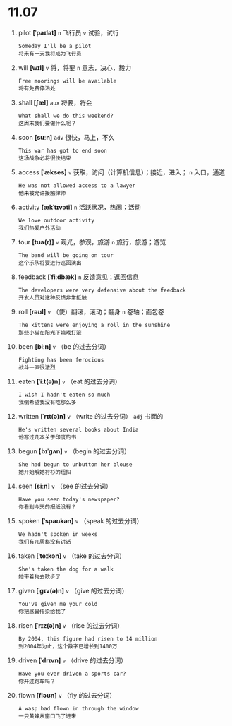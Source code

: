 # 11.07

1. pilot **[ˈpaɪlət]** `n` 飞行员 `v` 试验，试行

   ```
   Someday I'll be a pilot
   将来有一天我将成为飞行员
   ```

2. will **[wɪl]** `v` 将，将要 `n` 意志，决心，毅力

   ```
   Free moorings will be available
   将有免费停泊处
   ```

3. shall **[ʃæl]** `aux` 将要，将会

   ```
   What shall we do this weekend?
   这周末我们要做什么呢？
   ```

4. soon **[suːn]** `adv` 很快，马上，不久

   ```
   This war has got to end soon
   这场战争必将很快结束
   ```

5. access **[ˈækses]** `v` 获取，访问（计算机信息）；接近，进入； `n` 入口，通道

   ```
   He was not allowed access to a lawyer
   他未被允许接触律师
   ```

6. activity **[ækˈtɪvəti]** `n` 活跃状况，热闹；活动

   ```
   We love outdoor activity
   我们热爱户外活动
   ```

7. tour **[tʊə(r)]** `v` 观光，参观，旅游 `n` 旅行，旅游；游览

   ```
   The band will be going on tour
   这个乐队将要进行巡回演出
   ```

8. feedback **[ˈfiːdbæk]** `n` 反馈意见；返回信息

   ```
   The developers were very defensive about the feedback
   开发人员对这种反馈非常抵触
   ```

9. roll **[rəʊl]** `v` （使）翻滚，滚动；翻身 `n` 卷轴；面包卷

   ```
   The kittens were enjoying a roll in the sunshine
   那些小猫在阳光下嬉戏打滚
   ```

10. been **[biːn]** `v` （be 的过去分词）

    ```
    Fighting has been ferocious
    战斗一直很激烈
    ```

11. eaten **[ˈiːt(ə)n]** `v` （eat 的过去分词）

    ```
    I wish I hadn't eaten so much
    我倒希望我没有吃那么多
    ```

12. written **[ˈrɪt(ə)n]** `v` （write 的过去分词） `adj` 书面的

    ```
    He's written several books about India
    他写过几本关于印度的书
    ```

13. begun **[bɪˈɡʌn]** `v` （begin 的过去分词）

    ```
    She had begun to unbutton her blouse
    她开始解她衬衫的纽扣
    ```

14. seen **[siːn]** `v` （see 的过去分词）

    ```
    Have you seen today's newspaper?
    你看到今天的报纸没有？
    ```

15. spoken **[ˈspəʊkən]** `v` （speak 的过去分词）

    ```
    We hadn't spoken in weeks
    我们有几周都没有讲话
    ```

16. taken **[ˈteɪkən]** `v` （take 的过去分词）

    ```
    She's taken the dog for a walk
    她带着狗去散步了
    ```

17. given **[ˈɡɪv(ə)n]** `v` （give 的过去分词）

    ```
    You've given me your cold
    你把感冒传染给我了
    ```

18. risen **[ˈrɪz(ə)n]** `v` （rise 的过去分词）

    ```
    By 2004, this figure had risen to 14 million
    到2004年为止，这个数字已增长到1400万
    ```

19. driven **[ˈdrɪvn]** `v` （drive 的过去分词）

    ```
    Have you ever driven a sports car?
    你开过跑车吗？
    ```

20. flown **[fləʊn]** `v` （fly 的过去分词）

    ```
    A wasp had flown in through the window
    一只黄蜂从窗口飞了进来
    ```
